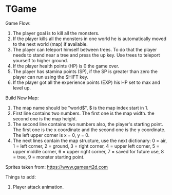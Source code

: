 # TGame

Game Flow:
1. The player goal is to kill all the monsters.
2. If the player kills all the monsters in one world he is automatically moved to the next world (map) if available.
3. The player can teleport himself between trees. To do that the player needs to stand near a tree and press the up key. Use trees to teleport yourself to higher ground.
4. If the player health points (HP) is 0 the game over.
5. The player has stamina points (SP), if the SP is greater than zero the player can run using the SHIFT key. 
6. If the player got all the experience points (EXP) his HP set to max and level up. 

Build New Map:
1. The map name should be "world$", $ is the map index start in 1.
2. First line contains two numbers. The first one is the map width. the second one is the map height.
3. The second line contains two numbers also, the player's starting point. The first one is the x coordinate and the second one is the y coordinate. The left upper corner is x = 0, y = 0.  
4. The next lines contain the map structure, use the next dictionary:
0 = air, 1 = left corner, 2 = ground, 3 = right corner, 4 = upper left corner, 5 = upper middle corner, 6 = upper right corner, 7 = saved for future use, 8 = tree, 9 = monster starting point.

Sprites taken from: https://www.gameart2d.com

Things to add:
1. Player attack animation.


